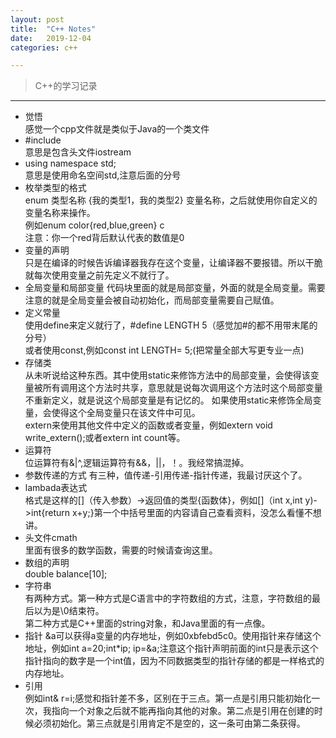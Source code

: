 ```yaml
---
layout: post
title:  "C++ Notes"
date:   2019-12-04
categories: c++

---
```


> C++的学习记录

---
- 觉悟  
感觉一个cpp文件就是类似于Java的一个类文件
- #include <iostream>  
意思是包含头文件iostream
- using namespace std;  
意思是使用命名空间std,注意后面的分号
- 枚举类型的格式  
enum 类型名称 {我的类型1，我的类型2} 变量名称，之后就使用你自定义的变量名称来操作。  
例如enum color{red,blue,green} c  
注意：你一个red背后默认代表的数值是0
- 变量的声明  
只是在编译的时候告诉编译器我存在这个变量，让编译器不要报错。所以干脆就每次使用变量之前先定义不就行了。
- 全局变量和局部变量
代码块里面的就是局部变量，外面的就是全局变量。需要注意的就是全局变量会被自动初始化，而局部变量需要自己赋值。
- 定义常量  
使用define来定义就行了，#define LENGTH 5（感觉加#的都不用带末尾的分号）  
或者使用const,例如const int LENGTH= 5;(把常量全部大写更专业一点)
- 存储类  
从未听说给这种东西。其中使用static来修饰方法中的局部变量，会使得该变量被所有调用这个方法时共享，意思就是说每次调用这个方法时这个局部变量不重新定义，就是说这个局部变量是有记忆的。
如果使用static来修饰全局变量，会使得这个全局变量只在该文件中可见。  
extern来使用其他文件中定义的函数或者变量，例如extern void write_extern();或者extern int count等。
- 运算符  
位运算符有&|^,逻辑运算符有&&，||，！。我经常搞混掉。
- 参数传递的方式
有三种，值传递-引用传递-指针传递，我最讨厌这个了。
- lambada表达式  
格式是这样的[]（传入参数）->返回值的类型{函数体}，例如[]（int x,int y)->int{return x+y;}第一个中括号里面的内容请自己查看资料，没怎么看懂不想讲。
- 头文件cmath  
里面有很多的数学函数，需要的时候请查询这里。
- 数组的声明  
double balance[10];
- 字符串  
有两种方式。第一种方式是C语言中的字符数组的方式，注意，字符数组的最后以为是\0结束符。  
第二种方式是C++里面的string对象，和Java里面的有一点像。
- 指针
&a可以获得a变量的内存地址，例如0xbfebd5c0。使用指针来存储这个地址，例如int a=20;int*ip;
ip=&a;注意这个指针声明前面的int只是表示这个指针指向的数字是一个int值，因为不同数据类型的指针存储的都是一样格式的内存地址。
- 引用  
例如int&  r=i;感觉和指针差不多，区别在于三点。第一点是引用只能初始化一次，我指向一个对象之后就不能再指向其他的对象。第二点是引用在创建的时候必须初始化。第三点就是引用肯定不是空的，这一条可由第二条获得。
